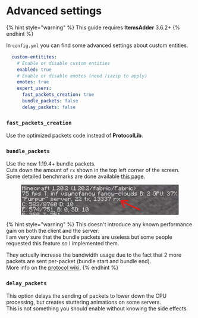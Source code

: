 # Advanced settings

{% hint style="warning" %}
This guide requires **ItemsAdder** 3.6.2+
{% endhint %}

In `config.yml` you can find some advanced settings about custom entities.

```yaml
  custom-entitites:
    # Enable or disable custom entities
    enabled: true
    # Enable or disable emotes (need /iazip to apply)
    emotes: true
    expert_users:
      fast_packets_creation: true
      bundle_packets: false
      delay_packets: false
```

### `fast_packets_creation`

Use the optimized packets code instead of **ProtocolLib**.

### `bundle_packets`

Use the new 1.19.4+ bundle packets. \
Cuts down the amount of `rx` shown in the top left corner of the screen.\
Some detailed benchmarks are done available [this page](../../../../compatibility-with-other-plugins/compatible/modelengine.md#network-traffic-comparison).

<figure><img src="../../../../.gitbook/assets/image (21).png" alt=""><figcaption></figcaption></figure>

{% hint style="warning" %}
This doesn't introduce any known performance gain on both the client and the server. \
I am very sure that the bundle packets are useless but some people requested this feature so I implemented them.

They actually increase the bandwidth usage due to the fact that 2 more packets are sent per-packet (bundle start and bundle end).\
More info on the [protocol wiki](https://wiki.vg/Protocol#Bundle\_Delimiter).
{% endhint %}

### `delay_packets`

This option delays the sending of packets to lower down the CPU processing, but creates stuttering animations on some servers.\
This is not something you should enable without knowing the side effects.
